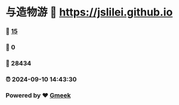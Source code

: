 # 与造物游 :link: https://jslilei.github.io 
### :page_facing_up: [15](https://jslilei.github.io/tag.html) 
### :speech_balloon: 0 
### :hibiscus: 28434 
### :alarm_clock: 2024-09-10 14:43:30 
### Powered by :heart: [Gmeek](https://github.com/Meekdai/Gmeek)

